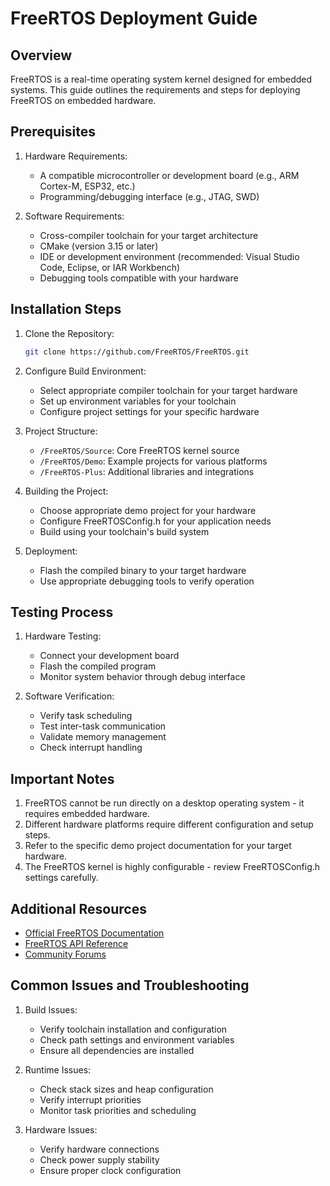 # FreeRTOS Deployment Guide

## Overview
FreeRTOS is a real-time operating system kernel designed for embedded systems. This guide outlines the requirements and steps for deploying FreeRTOS on embedded hardware.

## Prerequisites

1. Hardware Requirements:
   - A compatible microcontroller or development board (e.g., ARM Cortex-M, ESP32, etc.)
   - Programming/debugging interface (e.g., JTAG, SWD)

2. Software Requirements:
   - Cross-compiler toolchain for your target architecture
   - CMake (version 3.15 or later)
   - IDE or development environment (recommended: Visual Studio Code, Eclipse, or IAR Workbench)
   - Debugging tools compatible with your hardware

## Installation Steps

1. Clone the Repository:
   ```bash
   git clone https://github.com/FreeRTOS/FreeRTOS.git
   ```

2. Configure Build Environment:
   - Select appropriate compiler toolchain for your target hardware
   - Set up environment variables for your toolchain
   - Configure project settings for your specific hardware

3. Project Structure:
   - `/FreeRTOS/Source`: Core FreeRTOS kernel source
   - `/FreeRTOS/Demo`: Example projects for various platforms
   - `/FreeRTOS-Plus`: Additional libraries and integrations

4. Building the Project:
   - Choose appropriate demo project for your hardware
   - Configure FreeRTOSConfig.h for your application needs
   - Build using your toolchain's build system

5. Deployment:
   - Flash the compiled binary to your target hardware
   - Use appropriate debugging tools to verify operation

## Testing Process

1. Hardware Testing:
   - Connect your development board
   - Flash the compiled program
   - Monitor system behavior through debug interface

2. Software Verification:
   - Verify task scheduling
   - Test inter-task communication
   - Validate memory management
   - Check interrupt handling

## Important Notes

1. FreeRTOS cannot be run directly on a desktop operating system - it requires embedded hardware.
2. Different hardware platforms require different configuration and setup steps.
3. Refer to the specific demo project documentation for your target hardware.
4. The FreeRTOS kernel is highly configurable - review FreeRTOSConfig.h settings carefully.

## Additional Resources

- [Official FreeRTOS Documentation](https://www.freertos.org/Documentation/RTOS_book.html)
- [FreeRTOS API Reference](https://www.freertos.org/a00106.html)
- [Community Forums](https://forums.freertos.org/)

## Common Issues and Troubleshooting

1. Build Issues:
   - Verify toolchain installation and configuration
   - Check path settings and environment variables
   - Ensure all dependencies are installed

2. Runtime Issues:
   - Check stack sizes and heap configuration
   - Verify interrupt priorities
   - Monitor task priorities and scheduling

3. Hardware Issues:
   - Verify hardware connections
   - Check power supply stability
   - Ensure proper clock configuration